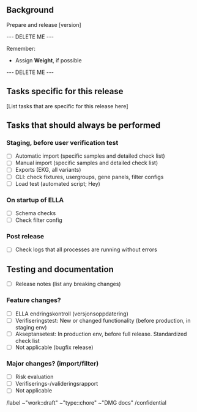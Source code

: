 ## Background

Prepare and release [version]

--- DELETE ME ---

Remember:

- Assign **Weight**, if possible

--- DELETE ME ---

## Tasks specific for this release

[List tasks that are specific for this release here]

## Tasks that should always be performed

### Staging, before user verification test
- [ ] Automatic import (specific samples and detailed check list)
- [ ] Manual import (specific samples and detailed check list)
- [ ] Exports (EKG, all variants)
- [ ] CLI: check fixtures, usergroups, gene panels, filter configs
- [ ] Load test (automated script; Hey)

### On startup of ELLA
- [ ] Schema checks
- [ ] Check filter config

### Post release
- [ ] Check logs that all processes are running without errors

## Testing and documentation
- [ ] Release notes (list any breaking changes)

### Feature changes?
- [ ] ELLA endringskontroll (versjonsoppdatering)
- [ ] Verifiseringstest: New or changed functionality (before production, in staging env)
- [ ] Akseptansetest: In production env, before full release. Standardized check list
- [ ] Not applicable (bugfix release)

### Major changes? (import/filter) 
- [ ] Risk evaluation
- [ ] Verifiserings-/valideringsrapport
- [ ] Not applicable

/label ~"work::draft" ~"type::chore" ~"DMG docs"
/confidential 